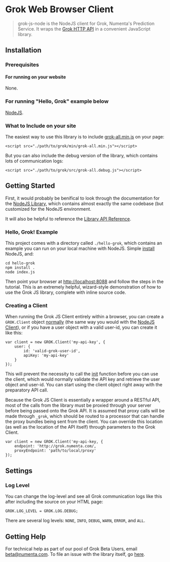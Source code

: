 Grok Web Browser Client
==================

> grok-js-node is the NodeJS client for Grok, Numenta's Prediction Service. It wraps the [Grok HTTP API](http://numenta.github.com/grok-api) in a convenient JavaScript library.

Installation
------------

### Prerequisites

#### For running on your website
None.
### For running "Hello, Grok" example below
[NodeJS](http://nodejs.org#download).

### What to Include on your site

The easiest way to use this library is to include [grok-all.min.js](min/grok-all.min.js) on your page:

    <script src="./path/to/grok/min/grok-all.min.js"></script>

But you can also include the debug version of the library, which contains lots of communication logs:

    <script src="./path/to/grok/src/grok-all.debug.js"></script>


Getting Started
---------------

First, it would probably be benifical to look through the documentation for the [NodeJS Library](http://github.com/numenta/grok-js-node), which contains almost exactly the same codebase (but customized for the NodeJS environment.

It will also be helpful to reference the [Library API Reference](http://numenta.github.com/grok-js/).

### Hello, Grok! Example

This project comes with a directory called `./hello-grok`, which contains an example you can run on your local machine with NodeJS. Simple [install](http://nodejs.org#download) NodeJS, and:

    cd hello-grok
    npm install .
    node index.js

Then point your browser at [http://localhost:8088](http://localhost:8088) and follow the steps in the tutorial. This is an extremely helpful, wizard-style demonstration of how to use the Grok JS library, complete with inline source code.

### Creating a Client

When running the Grok JS Client entirely within a browser, you can create a `GROK.Client` object [normally](http://numenta.github.com/grok-js/symbols/GROK.Client.html) (the same way you would with the [NodeJS Client](http://github.com/numenta.com/grok-js-node)), or if you have a user object with a valid user-id, you can create it like this:

    var client = new GROK.Client('my-api-key', {
        user: {
            id: 'valid-grok-user-id',
            apiKey: 'my-api-key'
        }
    });

This will prevent the necessity to call the [init](http://numenta.github.com/grok-js/symbols/GROK.Client.html#init) function before you can use the client, which would normally validate the API key and retrieve the user object and user-id. You can start using the client object right away with the preparatory API call.

Because the Grok JS Client is essentially a wrapper around a RESTful API, most of the calls from the library must be proxied through your server before being passed onto the Grok API. It is assumed that proxy calls will be made through `_grok`, which should be routed to a processor that can handle the proxy bundles being sent from the client. You can override this location (as well as the location of the API itself) through parameters to the Grok Client.

    var client = new GROK.Client('my-api-key, {
        endpoint: 'http://grok.numenta.com/,
        proxyEndpoint: 'path/to/local/proxy'
    });

Settings
--------

### Log Level

You can change the log-level and see all Grok communication logs like this after including the source on your HTML page:

    GROK.LOG_LEVEL = GROK.LOG.DEBUG;

There are several log levels: `NONE`, `INFO`, `DEBUG`, `WARN`, `ERROR`, and `ALL`.

Getting Help
------------

For technical help as part of our pool of Grok Beta Users, email beta@numenta.com. To file an issue with the library itself, go [here](https://github.com/numenta/grok-js-ua/issues).

